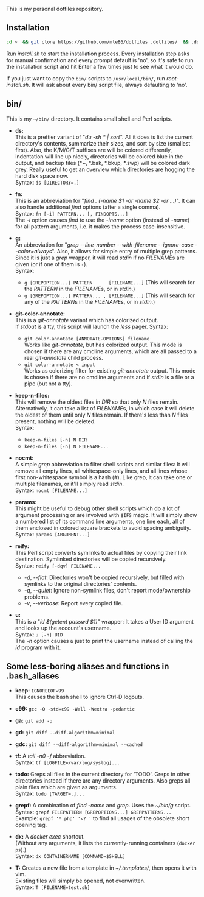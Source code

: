 This is my personal dotfiles repository.


## Installation

```sh
cd ~  && git clone https://github.com/mle86/dotfiles .dotfiles/  && .dotfiles/install.sh
```

Run *install.sh* to start the installation process.
Every installation step asks for manual confirmation
and every prompt default is 'no',
so it's safe to run the installation script and hit Enter a few times
just to see what it would do.

If you just want to copy the `bin/` scripts
to `/usr/local/bin/`,
run *root-install.sh*.
It will ask about every bin/ script file,
always defaulting to 'no'.


## bin/

This is my `~/bin/` directory.
It contains small shell and Perl scripts.

* **ds:**  
	This is a prettier variant of "*du -sh * | sort*".
	All it does is list the current directory's contents, summarize their sizes, and sort by size (smallest first).
	Also, the K/M/G/T suffixes are will be colored differently,
	indentation will line up nicely,
	directories will be colored blue in the output,
	and backup files (\*~, \*.bak, \*.bkup, \*.swp) will be colored dark grey.
	Really useful to get an overview which directories are hogging the hard disk space now.  
	Syntax: `ds [DIRECTORY=.]`

* **fn:**  
	This is an abbreviation for "*find . (-name $1 -or -name $2 -or …)*".
	It can also handle additional *find* options (after a single comma).  
	Syntax: `fn [-i] PATTERN... [, FINDOPTS...]`  
	The *-i* option causes *find* to use the *-iname* option (instead of *-name*) for all pattern arguments,
	i.e. it makes the process case-insensitive.

* **g:**  
	An abbreviation for "*grep --line-number --with-filename --ignore-case --color=always*".
	Also, it allows for simple entry of multiple grep patterns.
	Since it is just a *grep* wrapper, it will read *stdin* if no *FILENAME*s are given (or if one of them is `-`).  
	Syntax:
	* `g [GREPOPTION...] PATTERN      [FILENAME...]` (This will search for the *PATTERN* in the *FILENAME*s, or in *stdin*.)
	* `g [GREPOPTION...] PATTERN... , [FILENAME...]` (This will search for any of the *PATTERN*s in the *FILENAME*s, or in *stdin*.)

* **git-color-annotate:**  
	This is a *git-annotate* variant which has colorized output.  
	If *stdout* is a tty, this script will launch the *less* pager.
	Syntax:
	* `git color-annotate [ANNOTATE-OPTIONS] filename`  
		Works like *git-annotate*, but has colorized output.
		This mode is chosen if there are any cmdline arguments,
		which are all passed to a real *git-annotate* child process.
	* `git color-annotate < input`  
		Works as colorizing filter for existing *git-annotate* output.
		This mode is chosen if there are no cmdline arguments
		and if *stdin* is a file or a pipe (but not a tty).

* **keep-n-files:**  
	This will remove the oldest files in *DIR* so that only *N* files remain.
	Alternatively, it can take a list of *FILENAME*s, in which case it will delete the oldest of them until only *N* files remain.
	If there's less than *N* files present, nothing will be deleted.  
	Syntax:
	* `keep-n-files [-n] N DIR`
	* `keep-n-files [-n] N FILENAME...`

* **nocmt:**  
	A simple *grep* abbreviation to filter shell scripts and similar files:
	It will remove all empty lines, all whitespace-only lines,
	and all lines whose first non-whitespace symbol is a hash (*#*).
	Like grep, it can take one or multiple filenames, or it'll simply read *stdin*.  
	Syntax: `nocmt [FILENAME...]`

* **params:**  
	This might be useful to debug other shell scripts which do a lot of argument processing or are involved with `$IFS` magic.
	It will simply show a numbered list of its command line arguments,
	one line each,
	all of them enclosed in colored square brackets to avoid spacing ambiguity.  
	Syntax: `params [ARGUMENT...]`

* **reify:**  
	This Perl script converts symlinks to actual files by copying their link destination.
	Symlinked directories will be copied recursively.  
	Syntax: `reify [-dqv] FILENAME...`  
	* *-d*, *--flat*: Directories won't be copied recursively,
			but filled with symlinks to the original directories' contents.
	* *-q*, *--quiet*: Ignore non-symlink files,
			don't report mode/ownership problems.
	* *-v*, *--verbose*: Report every copied file.

* **u:**  
	This is a "*id $(getent passwd $1)*" wrapper:
	It takes a User ID argument
	and looks up the account's username.  
	Syntax: `u [-n] UID`  
	The *-n* option causes *u* just to print the username
	instead of calling the *id* program with it.


## Some less-boring aliases and functions in .bash_aliases

* **keep:** `IGNOREEOF=99`  
	This causes the bash shell to ignore Ctrl-D logouts.
* **c99:** `gcc -O -std=c99 -Wall -Wextra -pedantic`
* **ga:** `git add -p`
* **gd:** `git diff --diff-algorithm=minimal`
* **gdc:** `git diff --diff-algorithm=minimal --cached`

* **tf:**
	A *tail -n0 -f* abbreviation.  
	Syntax: `tf [LOGFILE=/var/log/syslog]...`

* **todo:**
	Greps all files in the current directory for 'TODO'.
	Greps in other directories instead if there are any directory arguments.
	Also greps all plain files which are given as arguments.  
	Syntax: `todo [TARGET=.]...`

* **grepf:**
	A combination of *find -name* and *grep*.
	Uses the *~/bin/g* script.  
	Syntax: `grepf FILEPATTERN [GREPOPTIONS...] GREPPATTERNS...`  
	Example: `grepf '*.php' '<? '` to find all usages of the obsolete short opening tag.

* **dx:**
	A *docker exec* shortcut.  
	(Without any arguments, it lists the currently-running containers (`docker ps`).)  
	Syntax: `dx CONTAINERNAME [COMMAND=$SHELL]`

* **T:**
	Creates a new file from a template in *~/.templates/*, then opens it with vim.  
	Existing files will simply be opened, not overwritten.  
	Syntax: `T [FILENAME=test.sh]`


